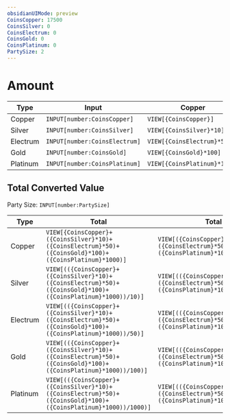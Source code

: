 ```yaml
---
obsidianUIMode: preview
CoinsCopper: 17500
CoinsSilver: 0
CoinsElectrum: 0
CoinsGold: 0
CoinsPlatinum: 0
PartySize: 2
---
```


# Amount
 
| Type     | Input                         | Copper                       | Silver                      | Electrum                   | Gold                       | Platinum                   |
| -------- | ----------------------------- | ---------------------------- | --------------------------- | -------------------------- | -------------------------- | -------------------------- |
| Copper   | `INPUT[number:CoinsCopper]`   | `VIEW[{CoinsCopper}]`        | `VIEW[{CoinsCopper}/10]`    | `VIEW[{CoinsCopper}/50]`   | `VIEW[{CoinsCopper}/100]`  | `VIEW[{CoinsCopper}/1000]` |
| Silver   | `INPUT[number:CoinsSilver]`   | `VIEW[{CoinsSilver}*10]`     | `VIEW[{CoinsSilver}]`       | `VIEW[{CoinsSilver}/5]`    | `VIEW[{CoinsSilver}/10]`   | `VIEW[{CoinsSilver}/100]`  |
| Electrum | `INPUT[number:CoinsElectrum]` | `VIEW[{CoinsElectrum}*50]`   | `VIEW[{CoinsElectrum}*5]`   | `VIEW[{CoinsElectrum}]`    | `VIEW[{CoinsElectrum}/2]`  | `VIEW[{CoinsElectrum}/20]` |
| Gold     | `INPUT[number:CoinsGold]`     | `VIEW[{CoinsGold}*100]`      | `VIEW[{CoinsGold}*10]`      | `VIEW[{CoinsGold}*2]`      | `VIEW[{CoinsGold}]`        | `VIEW[{CoinsGold}/10]`     |
| Platinum | `INPUT[number:CoinsPlatinum]` | `VIEW[{CoinsPlatinum}*1000]` | `VIEW[{CoinsPlatinum}*100]` | `VIEW[{CoinsPlatinum}*20]` | `VIEW[{CoinsPlatinum}*10]` | `VIEW[{CoinsPlatinum}]`    |
 
 ## Total Converted Value
 
 Party Size: `INPUT[number:PartySize]`  
 
| Type     | Total                                                                                                           | Total Per Player                                                                                                            |
| -------- | --------------------------------------------------------------------------------------------------------------- | --------------------------------------------------------------------------------------------------------------------------- |
| Copper   | `VIEW[{CoinsCopper}+({CoinsSilver}*10)+({CoinsElectrum}*50)+({CoinsGold}*100)+({CoinsPlatinum}*1000)]`          | `VIEW[({CoinsCopper}+({CoinsSilver}*10)+({CoinsElectrum}*50)+({CoinsGold}*100)+({CoinsPlatinum}*1000))/{PartySize}]`        |
| Silver   | `VIEW[(({CoinsCopper}+({CoinsSilver}*10)+({CoinsElectrum}*50)+({CoinsGold}*100)+({CoinsPlatinum}*1000))/10)]`   | `VIEW[(({CoinsCopper}+({CoinsSilver}*10)+({CoinsElectrum}*50)+({CoinsGold}*100)+({CoinsPlatinum}*1000))/10)/{PartySize}]`   |
| Electrum | `VIEW[(({CoinsCopper}+({CoinsSilver}*10)+({CoinsElectrum}*50)+({CoinsGold}*100)+({CoinsPlatinum}*1000))/50)]`   | `VIEW[(({CoinsCopper}+({CoinsSilver}*10)+({CoinsElectrum}*50)+({CoinsGold}*100)+({CoinsPlatinum}*1000))/50)/{PartySize}]`   |
| Gold     | `VIEW[(({CoinsCopper}+({CoinsSilver}*10)+({CoinsElectrum}*50)+({CoinsGold}*100)+({CoinsPlatinum}*1000))/100)]`  | `VIEW[(({CoinsCopper}+({CoinsSilver}*10)+({CoinsElectrum}*50)+({CoinsGold}*100)+({CoinsPlatinum}*1000))/100)/{PartySize}]`  |
| Platinum | `VIEW[(({CoinsCopper}+({CoinsSilver}*10)+({CoinsElectrum}*50)+({CoinsGold}*100)+({CoinsPlatinum}*1000))/1000)]` | `VIEW[(({CoinsCopper}+({CoinsSilver}*10)+({CoinsElectrum}*50)+({CoinsGold}*100)+({CoinsPlatinum}*1000))/1000)/{PartySize}]` |